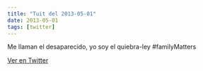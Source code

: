```yaml
---
title: "Tuit del 2013-05-01"
date: 2013-05-01
tags: [twitter]
---
```


Me llaman el desaparecido, yo soy el quiebra-ley #familyMatters



[Ver en Twitter](https://twitter.com/i/web/status/329717607139782657)
